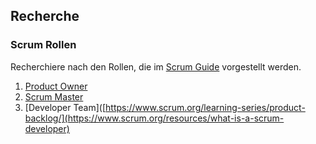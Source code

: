 ## Recherche
### Scrum Rollen
Recherchiere nach den Rollen, die im [Scrum Guide](https://scrumguides.org/docs/scrumguide/v2020/2020-Scrum-Guide-German.pdf) vorgestellt werden. 
1. [Product Owner](https://www.scrum.org/learning-series/product-owner/)
2. [Scrum Master](https://www.scrum.org/learning-series/scrum-master/)
3. [Developer Team]([https://www.scrum.org/learning-series/product-backlog/](https://www.scrum.org/resources/what-is-a-scrum-developer)
